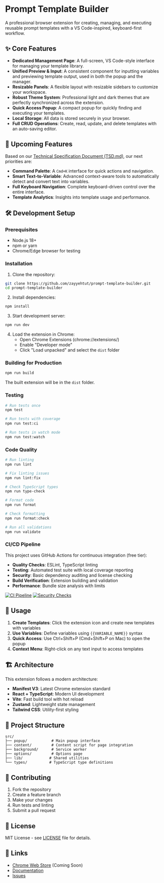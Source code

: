 # Prompt Template Builder

A professional browser extension for creating, managing, and executing reusable prompt templates with a VS Code-inspired, keyboard-first workflow.

## ✨ Core Features

- **Dedicated Management Page**: A full-screen, VS Code-style interface for managing your template library.
- **Unified Preview & Input**: A consistent component for inputting variables and previewing template output, used in both the popup and the manager.
- **Resizable Panels**: A flexible layout with resizable sidebars to customize your workspace.
- **Robust Theme System**: Professional light and dark themes that are perfectly synchronized across the extension.
- **Quick Access Popup**: A compact popup for quickly finding and executing your templates.
- **Local Storage**: All data is stored securely in your browser.
- **Full CRUD Operations**: Create, read, update, and delete templates with an auto-saving editor.

## 🚀 Upcoming Features

Based on our [Technical Specification Document (TSD.md)](TSD.md), our next priorities are:

- **Command Palette**: A `Cmd+K` interface for quick actions and navigation.
- **Smart Text-to-Variable**: Advanced context-aware tools to automatically detect and convert text into variables.
- **Full Keyboard Navigation**: Complete keyboard-driven control over the entire interface.
- **Template Analytics**: Insights into template usage and performance.

## 🛠 Development Setup

### Prerequisites

- Node.js 18+ 
- npm or yarn
- Chrome/Edge browser for testing

### Installation

1. Clone the repository:
```bash
git clone https://github.com/zayyehtut/prompt-template-builder.git
cd prompt-template-builder
```

2. Install dependencies:
```bash
npm install
```

3. Start development server:
```bash
npm run dev
```

4. Load the extension in Chrome:
   - Open Chrome Extensions (chrome://extensions/)
   - Enable "Developer mode"
   - Click "Load unpacked" and select the `dist` folder

### Building for Production

```bash
npm run build
```

The built extension will be in the `dist` folder.

### Testing

```bash
# Run tests once
npm test

# Run tests with coverage
npm run test:ci

# Run tests in watch mode
npm run test:watch
```

### Code Quality

```bash
# Run linting
npm run lint

# Fix linting issues
npm run lint:fix

# Check TypeScript types
npm run type-check

# Format code
npm run format

# Check formatting
npm run format:check

# Run all validations
npm run validate
```

### CI/CD Pipeline

This project uses GitHub Actions for continuous integration (free tier):

- **Quality Checks**: ESLint, TypeScript linting
- **Testing**: Automated test suite with local coverage reporting
- **Security**: Basic dependency auditing and license checking
- **Build Verification**: Extension building and validation
- **Performance**: Bundle size analysis with limits

[![CI Pipeline](https://github.com/zayyehtut/prompt-template-builder/actions/workflows/ci.yml/badge.svg)](https://github.com/zayyehtut/prompt-template-builder/actions/workflows/ci.yml)
[![Security Checks](https://github.com/zayyehtut/prompt-template-builder/actions/workflows/security.yml/badge.svg)](https://github.com/zayyehtut/prompt-template-builder/actions/workflows/security.yml)

## 📖 Usage

1. **Create Templates**: Click the extension icon and create new templates with variables
2. **Use Variables**: Define variables using `{{VARIABLE_NAME}}` syntax
3. **Quick Access**: Use Ctrl+Shift+P (Cmd+Shift+P on Mac) to open the popup
4. **Context Menu**: Right-click on any text input to access templates

## 🏗 Architecture

This extension follows a modern architecture:

- **Manifest V3**: Latest Chrome extension standard
- **React + TypeScript**: Modern UI development
- **Vite**: Fast build tool with hot reload
- **Zustand**: Lightweight state management
- **Tailwind CSS**: Utility-first styling

## 📂 Project Structure

```
src/
├── popup/           # Main popup interface
├── content/         # Content script for page integration
├── background/      # Service worker
├── options/         # Options page
├── lib/            # Shared utilities
└── types/          # TypeScript type definitions
```

## 🤝 Contributing

1. Fork the repository
2. Create a feature branch
3. Make your changes
4. Run tests and linting
5. Submit a pull request

## 📄 License

MIT License - see [LICENSE](LICENSE) file for details.

## 🔗 Links

- [Chrome Web Store](https://chrome.google.com/webstore) (Coming Soon)
- [Documentation](docs/README.md)
- [Issues](https://github.com/zayyehtut/prompt-template-builder/issues) 